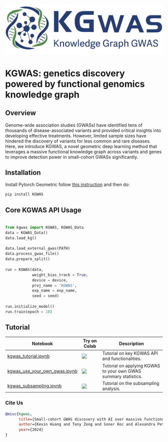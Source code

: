 <p align="center"><img src="./fig/kgwas_logo.png" alt="logo" width="600px" /></p>

# KGWAS: genetics discovery powered by functional genomics knowledge graph

## Overview

Genome-wide association studies (GWASs) have identified tens of thousands of disease-associated variants and provided critical insights into developing effective treatments. However, limited sample sizes have hindered the discovery of variants for less common and rare diseases.
Here, we introduce KGWAS, a novel geometric deep learning method that leverages a massive functional knowledge graph across variants and genes to improve detection power in small-cohort GWASs significantly.

## Installation

Install Pytorch Geometric follow [this instruction](https://pytorch-geometric.readthedocs.io/en/latest/install/installation.html) and then do:

```bash
pip install KGWAS
```

## Core KGWAS API Usage


```python

from kgwas import KGWAS, KGWAS_Data
data = KGWAS_Data()
data.load_kg()

data.load_external_gwas(PATH)
data.process_gwas_file()
data.prepare_split()

run = KGWAS(data,
            weight_bias_track = True,
            device = device,
            proj_name = 'KGWAS',
            exp_name = exp_name,
            seed = seed)

run.initialize_model()
run.train(epoch = 10)
```

## Tutorial

| Notebook | Try on Colab | Description                                             |
----------|--------------|---------------------------------------------------------|
| [kgwas_tutorial.ipynb](demo/kgwas_tutorial.ipynb) | [<img align="center" src="https://colab.research.google.com/assets/colab-badge.svg" />]()   | Tutorial on key KGWAS API and functionalities. |
| [kgwas_use_your_own_gwas.ipynb](demo/kgwas_use_your_own_gwas.ipynb) | [<img align="center" src="https://colab.research.google.com/assets/colab-badge.svg" />]()   | Tutorial on applying KGWAS to your own GWAS summary statistics. |
| [kgwas_subsampling.ipynb](demo/kgwas_subsampling.ipynb) | [<img align="center" src="https://colab.research.google.com/assets/colab-badge.svg" />]()   | Tutorial on the subsampling analysis. |


### Cite Us

```bibtex
@misc{kgwas,
      title={Small-cohort GWAS discovery with AI over massive functional genomics knowledge graph},
      author={Kexin Huang and Tony Zeng and Soner Koc and Alexandra Pettet and Jingtian Zhou and Mika Jain and Dongbo Sun and Camilo Ruiz and Hongyu Ren and Laurence Howe and Tom Richardson and Adrian Cortes and Katie Aiello and Kim Branson and Andreas Pfenning and Jesse Engreitz and Martin Jinye Zhang and Jure Leskovec},
      year={2024}
}
```